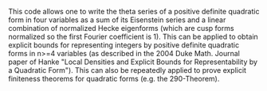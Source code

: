 This code allows one to write the theta series of a positive definite quadratic form in four variables as a sum of its Eisenstein series and a linear combination of normalized Hecke eigenforms (which are cusp forms normalized so the first Fourier coefficient is 1).  This can be applied to obtain explicit bounds for representing integers by positive definite quadratic forms in n>=4 variables (as described in the 2004 Duke Math. Journal paper of Hanke "Local Densities and Explicit Bounds for Representability by a Quadratic Form").  This can also be repeatedly applied to prove explicit finiteness theorems for quadratic forms (e.g. the 290-Theorem).